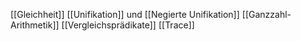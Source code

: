 [[Gleichheit]]
[[Unifikation]] und [[Negierte Unifikation]] 
[[Ganzzahl-Arithmetik]]
[[Vergleichsprädikate]]
[[Trace]]

